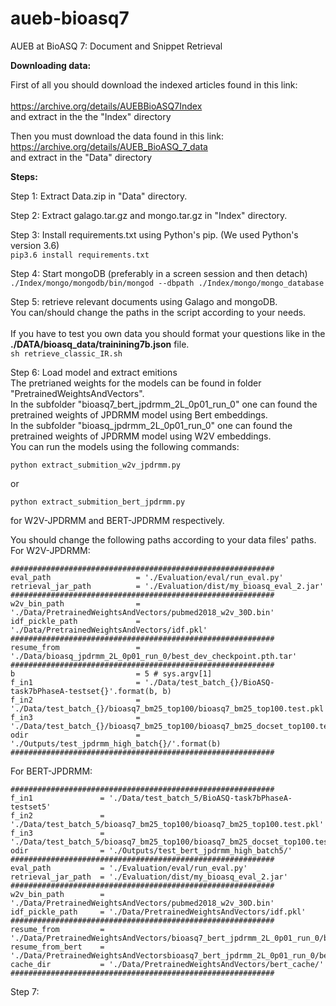# aueb-bioasq7
AUEB at BioASQ 7: Document and Snippet Retrieval


**Downloading data:**

First of all you should download the indexed articles found in this link: <br>   
https://archive.org/details/AUEBBioASQ7Index <br>
and extract in the the "Index" directory <br>

Then you must download the data found in this link: <br>
https://archive.org/details/AUEB_BioASQ_7_data <br>
and extract in the "Data" directory <br>


**Steps:**

Step 1: Extract Data.zip in "Data" directory. <br>

Step 2: Extract galago.tar.gz and mongo.tar.gz in "Index" directory. <br>

Step 3: Install requirements.txt using Python's pip. (We used Python's version 3.6) <br>
        ```pip3.6 install requirements.txt``` 

Step 4: Start mongoDB (preferably in a screen session and then detach)
    ```./Index/mongo/mongodb/bin/mongod --dbpath ./Index/mongo/mongo_database```

Step 5: retrieve relevant documents using Galago and mongoDB.<br>
You can/should change the paths in the script according to your needs.<br>  
If you have to test you own data you should format your questions like in the **./DATA/bioasq_data/trainining7b.json** file.<br>
    ```sh retrieve_classic_IR.sh``` 

Step 6: Load model and extract emitions <br>
The pretrianed weights for the models can be found in folder "PretrainedWeightsAndVectors".<br>
In the subfolder "bioasq7_bert_jpdrmm_2L_0p01_run_0" one can found the pretrained weights of JPDRMM model using Bert embeddings.<br>
In the subfolder "bioasq_jpdrmm_2L_0p01_run_0" one can found the pretrained weights of JPDRMM model using W2V embeddings.<br> 
You can run the models using the following commands:<br>

```
python extract_submition_w2v_jpdrmm.py
```
or 
```
python extract_submition_bert_jpdrmm.py
```
for W2V-JPDRMM and BERT-JPDRMM respectively. 

You should change the following paths according to your data files' paths.<br>
For W2V-JPDRMM: 
```
###########################################################
eval_path                   = './Evaluation/eval/run_eval.py'
retrieval_jar_path          = './Evaluation/dist/my_bioasq_eval_2.jar'
###########################################################
w2v_bin_path                = './Data/PretrainedWeightsAndVectors/pubmed2018_w2v_30D.bin'
idf_pickle_path             = './Data/PretrainedWeightsAndVectors/idf.pkl'
###########################################################
resume_from                 = './Data/bioasq_jpdrmm_2L_0p01_run_0/best_dev_checkpoint.pth.tar'
###########################################################
b                           = 5 # sys.argv[1]
f_in1                       = './Data/test_batch_{}/BioASQ-task7bPhaseA-testset{}'.format(b, b)
f_in2                       = './Data/test_batch_{}/bioasq7_bm25_top100/bioasq7_bm25_top100.test.pkl'.format(b)
f_in3                       = './Data/test_batch_{}/bioasq7_bm25_top100/bioasq7_bm25_docset_top100.test.pkl'.format(b)
odir                        = './Outputs/test_jpdrmm_high_batch{}/'.format(b)
###########################################################
```

For BERT-JPDRMM: 
```
###########################################################
f_in1               = './Data/test_batch_5/BioASQ-task7bPhaseA-testset5'
f_in2               = './Data/test_batch_5/bioasq7_bm25_top100/bioasq7_bm25_top100.test.pkl'
f_in3               = './Data/test_batch_5/bioasq7_bm25_top100/bioasq7_bm25_docset_top100.test.pkl'
odir                = './Outputs/test_bert_jpdrmm_high_batch5/'
###########################################################
eval_path           = './Evaluation/eval/run_eval.py'
retrieval_jar_path  = './Evaluation/dist/my_bioasq_eval_2.jar'
###########################################################
w2v_bin_path        = './Data/PretrainedWeightsAndVectors/pubmed2018_w2v_30D.bin'
idf_pickle_path     = './Data/PretrainedWeightsAndVectors/idf.pkl'
###########################################################
resume_from         = './Data/PretrainedWeightsAndVectors/bioasq7_bert_jpdrmm_2L_0p01_run_0/best_checkpoint.pth.tar'
resume_from_bert    = './Data/PretrainedWeightsAndVectorsbioasq7_bert_jpdrmm_2L_0p01_run_0/best_bert_checkpoint.pth.tar'
cache_dir           = './Data/PretrainedWeightsAndVectors/bert_cache/'
###########################################################
```

Step 7: 







